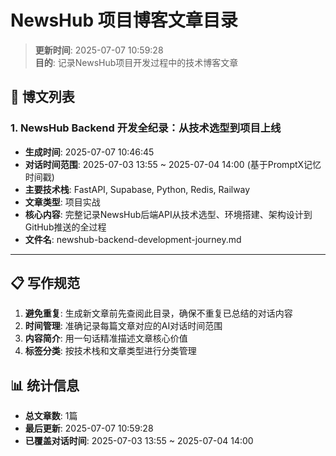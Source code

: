# NewsHub 项目博客文章目录

> **更新时间**: 2025-07-07 10:59:28  
> **目的**: 记录NewsHub项目开发过程中的技术博客文章

## 📝 博文列表

### 1. NewsHub Backend 开发全纪录：从技术选型到项目上线
- **生成时间**: 2025-07-07 10:46:45
- **对话时间范围**: 2025-07-03 13:55 ~ 2025-07-04 14:00 (基于PromptX记忆时间戳)
- **主要技术栈**: FastAPI, Supabase, Python, Redis, Railway
- **文章类型**: 项目实战
- **核心内容**: 完整记录NewsHub后端API从技术选型、环境搭建、架构设计到GitHub推送的全过程
- **文件名**: newshub-backend-development-journey.md

---

## 📋 写作规范

1. **避免重复**: 生成新文章前先查阅此目录，确保不重复已总结的对话内容
2. **时间管理**: 准确记录每篇文章对应的AI对话时间范围
3. **内容简介**: 用一句话精准描述文章核心价值
4. **标签分类**: 按技术栈和文章类型进行分类管理

## 📊 统计信息

- **总文章数**: 1篇
- **最后更新**: 2025-07-07 10:59:28
- **已覆盖对话时间**: 2025-07-03 13:55 ~ 2025-07-04 14:00 